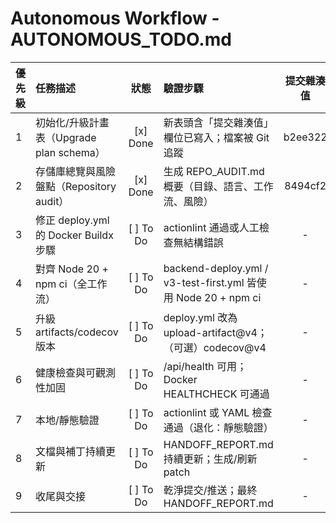 # Autonomous Workflow - AUTONOMOUS_TODO.md

| 優先級 | 任務描述 | 狀態 | 驗證步驟 | 提交雜湊值 | 產出與筆記 |
|:---|:---|:---:|:---|:---:|:---|
| 1 | 初始化/升級計畫表（Upgrade plan schema） | [x] Done | 新表頭含「提交雜湊值」欄位已寫入；檔案被 Git 追蹤 | b2ee322 | 建立 8 小時循環的唯一真相來源 |
| 2 | 存儲庫總覽與風險盤點（Repository audit） | [x] Done | 生成 REPO_AUDIT.md 概要（目錄、語言、工作流、風險） | 8494cf2 | 列出語言/服務/工作流，識別高風險項 |
| 3 | 修正 deploy.yml 的 Docker Buildx 步驟 | [ ] To Do | actionlint 通過或人工檢查無結構錯誤 | - | 加上 docker/setup-buildx-action；移除錯位的 uses |
| 4 | 對齊 Node 20 + npm ci（全工作流） | [ ] To Do | backend-deploy.yml / v3-test-first.yml 皆使用 Node 20 + npm ci | - | 升級 actions 到 v4（必要時） |
| 5 | 升級 artifacts/codecov 版本 | [ ] To Do | deploy.yml 改為 upload-artifact@v4；（可選）codecov@v4 | - | 版本與 pinning 一致性 |
| 6 | 健康檢查與可觀測性加固 | [ ] To Do | /api/health 可用；Docker HEALTHCHECK 可通過 | - | 必要時新增最小路由與記錄版本輸出 |
| 7 | 本地/靜態驗證 | [ ] To Do | actionlint 或 YAML 檢查通過（退化：靜態驗證） | - | 無外網時執行靜態檢查 |
| 8 | 文檔與補丁持續更新 | [ ] To Do | HANDOFF_REPORT.md 持續更新；生成/刷新 patch | - | autonomous_session.patch 可攜回滾 |
| 9 | 收尾與交接 | [ ] To Do | 乾淨提交/推送；最終 HANDOFF_REPORT.md | - | 完整交接與下一步建議 |
